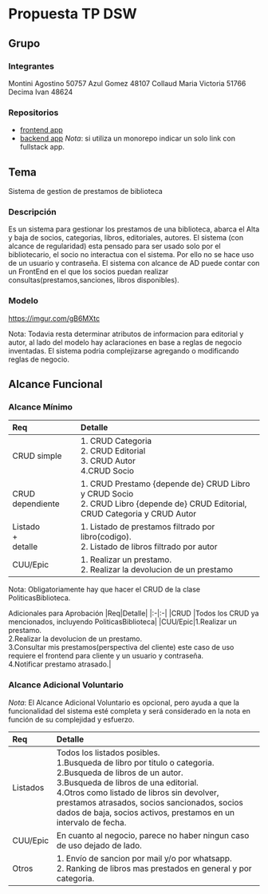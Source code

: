 # Propuesta TP DSW

## Grupo
### Integrantes
Montini Agostino 50757
Azul Gomez 48107
Collaud Maria Victoria 51766
Decima Ivan 48624

### Repositorios
* [frontend app](http://hyperlinkToGihubOrGitlab)
* [backend app](http://hyperlinkToGihubOrGitlab)
*Nota*: si utiliza un monorepo indicar un solo link con fullstack app.

## Tema
Sistema de gestion de prestamos de biblioteca
### Descripción
Es un sistema para gestionar los prestamos de una biblioteca, abarca el Alta y baja de socios, categorias, libros, editoriales, autores. 
El sistema (con alcance de regularidad) esta pensado para ser usado solo por el bibliotecario, el socio no interactua con el sistema.
Por ello no se hace uso de un usuario y contraseña. El sistema con alcance de AD puede contar con un FrontEnd en el que los socios puedan realizar consultas(prestamos,sanciones, libros disponibles).

### Modelo
https://imgur.com/gB6MXtc

Nota: Todavia resta determinar atributos de informacion para editorial y autor, al lado del modelo hay aclaraciones en base a reglas de negocio inventadas.
El sistema podria complejizarse agregando o modificando reglas de negocio.

## Alcance Funcional 

### Alcance Mínimo

|Req|Detalle|
|:-|:-|
|CRUD simple|1. CRUD Categoria<br>2. CRUD Editorial<br>3. CRUD Autor<br>4.CRUD Socio|
|CRUD dependiente|1. CRUD Prestamo {depende de} CRUD Libro y CRUD Socio<br>2. CRUD Libro {depende de} CRUD Editorial, CRUD Categoria y CRUD Autor|
|Listado<br>+<br>detalle| 1. Listado de prestamos filtrado por libro(codigo).<br> 2. Listado de libros filtrado por autor|
|CUU/Epic|1. Realizar un prestamo.<br>2. Realizar la devolucion de un prestamo|

Nota: Obligatoriamente hay que hacer el CRUD de la clase PoliticasBiblioteca.


Adicionales para Aprobación
|Req|Detalle|
|:-|:-|
|CRUD |Todos los CRUD ya mencionados, incluyendo PoliticasBiblioteca|
|CUU/Epic|1.Realizar un prestamo.<br>2.Realizar la devolucion de un prestamo.<br>3.Consultar mis prestamos(perspectiva del cliente) este caso de uso requiere el frontend para cliente y un usuario y contraseña.<br>4.Notificar prestamo atrasado.|


### Alcance Adicional Voluntario

*Nota*: El Alcance Adicional Voluntario es opcional, pero ayuda a que la funcionalidad del sistema esté completa y será considerado en la nota en función de su complejidad y esfuerzo.

|Req|Detalle|
|:-|:-|
|Listados |Todos los listados posibles.<br> 1.Busqueda de libro por titulo o categoria.<br>2.Busqueda de libros de un autor.<br>3.Busqueda de libros de una editorial.<br>4.Otros como listado de libros sin devolver, prestamos atrasados, socios sancionados, socios dados de baja, socios activos, prestamos en un intervalo de fecha.|
|CUU/Epic|En cuanto al negocio, parece no haber ningun caso de uso dejado de lado.|
|Otros|1. Envío de sancion por mail y/o por whatsapp. <br> 2. Ranking de libros mas prestados en general y por categoria.|

